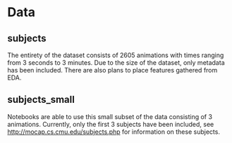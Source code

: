 # Data

## subjects

The entirety of the dataset consists of 2605 animations with times ranging from 3 seconds to 3 minutes. Due to the size of the dataset, only metadata has been included. There are also plans to place features gathered from EDA.

## subjects_small
Notebooks are able to use this small subset of the data consisting of 3 animations. Currently, only the first 3 subjects have been included, see http://mocap.cs.cmu.edu/subjects.php for information on these subjects.
